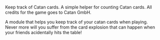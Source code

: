 Keep track of Catan cards. A simple helper for counting Catan cards. All credits for the game goes to Catan GmbH.

A module that helps you keep track of your catan cards when playing. Never more will you suffer from the card explosion that can happen when your friends acidentally hits the table! 